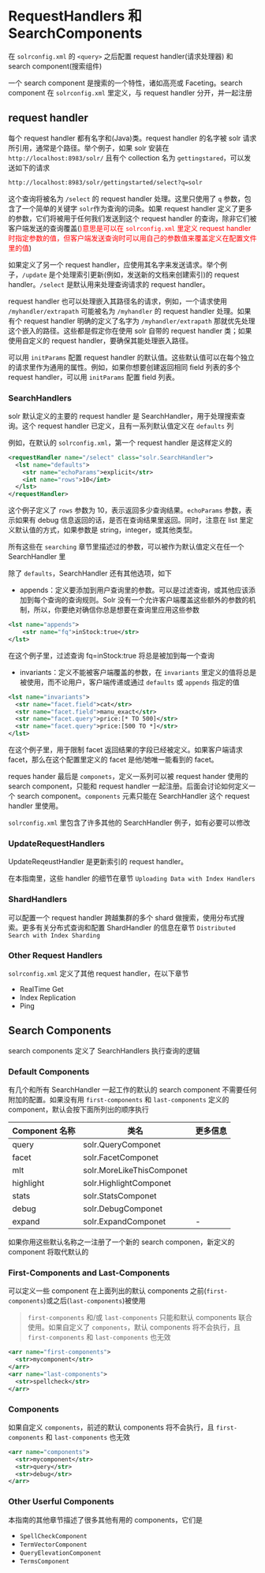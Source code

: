 # RequestHandlers 和 SearchComponents

在 `solrconfig.xml` 的 `<query>` 之后配置 request handler(请求处理器) 和 search component(搜索组件)

一个 search component 是搜索的一个特性，诸如高亮或 Faceting。search component 在 `solrconfig.xml` 里定义，与  request handler 分开，并一起注册

## request handler

每个 request handler 都有名字和\(Java\)类。request handler 的名字被 solr 请求所引用，通常是个路径。举个例子，如果 solr 安装在  `http://localhost:8983/solr/`  且有个 collection  名为 `gettingstared`，可以发送如下的请求

```bash
http://localhost:8983/solr/gettingstarted/select?q=solr
```

这个查询将被名为 `/select` 的 request handler 处理。这里只使用了 `q` 参数，包含了一个简单的关键字 `solr`作为查询的词条。如果 request handler 定义了更多的参数，它们将被用于任何我们发送到这个 request handler 的查询，除非它们被客户端发送的查询覆盖(<font color='red'>)意思是可以在 `solrconfig.xml` 里定义 request handler 时指定参数的值，但客户端发送查询时可以用自己的参数值来覆盖定义在配置文件里的值</font>)

如果定义了另一个 request handler，应使用其名字来发送请求。举个例子，`/update` 是个处理索引更新(例如，发送新的文档来创建索引)的 request handler。`/select` 是默认用来处理查询请求的 request handler。

request handler 也可以处理嵌入其路径名的请求，例如，一个请求使用 `/myhandler/extrapath` 可能被名为 `/myhandler` 的 request handler 处理。如果有个 request handler 明确的定义了名字为 `/myhandler/extrapath` 那就优先处理这个嵌入的路径。这些都是假定你在使用 solr 自带的 request handler 类；如果使用自定义的 request handler，要确保其能处理嵌入路径。

可以用 `initParams` 配置 request handler 的默认值。这些默认值可以在每个独立的请求里作为通用的属性。例如，如果你想要创建返回相同 field 列表的多个 request handler，可以用 `initParams` 配置 field 列表。

### SearchHandlers

solr 默认定义的主要的 request handler 是 SearchHandler，用于处理搜索查询。这个 request handler 已定义，且有一系列默认值定义在 `defaults` 列

例如，在默认的 `solrconfig.xml`，第一个 request handler 是这样定义的

```xml
<requestHandler name="/select" class="solr.SearchHandler">
  <lst name="defaults">
    <str name="echoParams">explicit</str>
    <int name="rows">10</int>
  </lst>
</requestHandler>
```

这个例子定义了 `rows` 参数为 10，表示返回多少查询结果。`echoParams` 参数，表示如果有 debug 信息返回的话，是否在查询结果里返回。同时，注意在 list 里定义默认值的方式，如果参数是 string，integer，或其他类型。

所有这些在 `searching` 章节里描述过的参数，可以被作为默认值定义在任一个 SearchHandler 里

除了 `defaults`，SearchHandler 还有其他选项，如下

* appends：定义要添加到用户查询里的参数。可以是过滤查询，或其他应该添加到每个查询的查询规则。Solr 没有一个允许客户端覆盖这些额外的参数的机制，所以，你要绝对确信你总是想要在查询里应用这些参数

```xml
<lst name="appends">
    <str name="fq">inStock:true</str>
</lst>
```

在这个例子里，过滤查询 fq=inStock:true 将总是被加到每一个查询

* invariants：定义不能被客户端覆盖的参数，在 `invariants` 里定义的值将总是被使用，而不论用户，客户端传递或通过 `defaults`  或 `appends` 指定的值

```xml
<lst name="invariants">
  <str name="facet.field">cat</str>
  <str name="facet.field">manu_exact</str>
  <str name="facet.query">price:[* TO 500]</str>
  <str name="facet.query">price:[500 TO *]</str>
</lst>
``` 

在这个例子里，用于限制 facet 返回结果的字段已经被定义。如果客户端请求 facet，那么在这个配置里定义的 facet 是他/她唯一能看到的 facet。

reques hander 最后是 `componets`，定义一系列可以被 request hander 使用的 search component，只能和 request handler 一起注册。后面会讨论如何定义一个 search component。`components` 元素只能在 SearchHandler 这个 request handler 里使用。

`solrconfig.xml` 里包含了许多其他的 SearchHandler 例子，如有必要可以修改

### UpdateRequestHandlers

UpdateReqeustHandler 是更新索引的 request handler。

在本指南里，这些 handler 的细节在章节 `Uploading Data with Index Handlers`

### ShardHandlers

可以配置一个 request handler 跨越集群的多个 shard 做搜索，使用分布式搜索。更多有关分布式查询和配置 ShardHandler 的信息在章节 `Distributed Search with Index Sharding`

### Other Request Handlers

`solrconfig.xml` 定义了其他 request handler，在以下章节

* RealTime Get
* Index Replication
* Ping

## Search Components

search components 定义了 SearchHandlers 执行查询的逻辑

### Default Components

有几个和所有 SearchHandler 一起工作的默认的 search component 不需要任何附加的配置。如果没有用 `first-components` 和 `last-components` 定义的 component，默认会按下面所列出的顺序执行

| Component 名称 | 类名 | 更多信息 |
| -- | -- | -- |
| query | solr.QueryComponet | |
| facet | solr.FacetComponet | |
| mlt | solr.MoreLikeThisComponet | |
| highlight | solr.HighlightComponet | |
| stats | solr.StatsComponet | |
| debug | solr.DebugComponet | |
| expand | solr.ExpandComponet | - |

如果你用这些默认名称之一注册了一个新的 search componen，新定义的 component 将取代默认的

### First-Components and Last-Components

可以定义一些 component 在上面列出的默认 components 之前(`first-components`)或之后(`last-components`)被使用

> `first-components` 和/或 `last-components` 只能和默认 components 联合使用。如果自定义了 `components`，默认 components 将不会执行，且 `first-components` 和 `last-components` 也无效

```xml
<arr name="first-components">
  <str>mycomponent</str>
</arr>
<arr name="last-components">
  <str>spellcheck</str>
</arr>
```

### Components

如果自定义 `components`，前述的默认 components 将不会执行，且 `first-components` 和 `last-components` 也无效

```xml
<arr name="components">
  <str>mycomponent</str>
  <str>query</str>
  <str>debug</str>
</arr>
``` 

### Other Userful Components

本指南的其他章节描述了很多其他有用的 components，它们是

* `SpellCheckComponent`
* `TermVectorComponent`
* `QueryElevationComponent`
* `TermsComponent`

